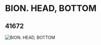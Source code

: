 # BION. HEAD, BOTTOM
## 41672
![BION. HEAD, BOTTOM](https://lc-www-live-s.legocdn.com/media/bricks/5/2/4163139.jpg)